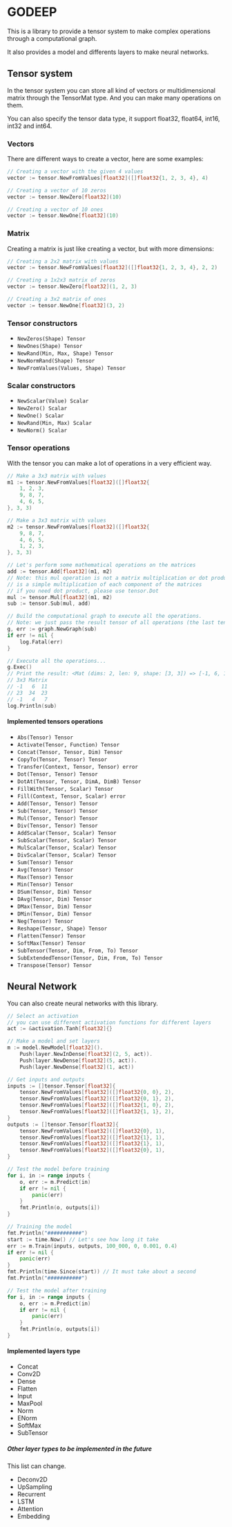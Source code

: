 # GODEEP

This is a library to provide a tensor system to make complex operations through a computational graph.

It also provides a model and differents layers to make neural networks.

## Tensor system

In the tensor system you can store all kind of vectors or multidimensional matrix through the TensorMat type. And you can make many operations on them.

You can also specify the tensor data type, it support float32, float64, int16, int32 and int64.

### Vectors

There are different ways to create a vector, here are some examples:

```go
// Creating a vector with the given 4 values
vector := tensor.NewFromValues[float32]([]float32{1, 2, 3, 4}, 4)

// Creating a vector of 10 zeros
vector := tensor.NewZero[float32](10)

// Creating a vector of 10 ones
vector := tensor.NewOne[float32](10)
```

### Matrix

Creating a matrix is just like creating a vector, but with more dimensions:

```go
// Creating a 2x2 matrix with values
vector := tensor.NewFromValues[float32]([]float32{1, 2, 3, 4}, 2, 2)

// Creating a 1x2x3 matrix of zeros
vector := tensor.NewZero[float32](1, 2, 3)

// Creating a 3x2 matrix of ones
vector := tensor.NewOne[float32](3, 2)
```

### Tensor constructors

- `NewZeros(Shape) Tensor`
- `NewOnes(Shape) Tensor`
- `NewRand(Min, Max, Shape) Tensor`
- `NewNormRand(Shape) Tensor`
- `NewFromValues(Values, Shape) Tensor`

### Scalar constructors

- `NewScalar(Value) Scalar`
- `NewZero() Scalar`
- `NewOne() Scalar`
- `NewRand(Min, Max) Scalar`
- `NewNorm() Scalar`

### Tensor operations

With the tensor you can make a lot of operations in a very efficient way.

```go
// Make a 3x3 matrix with values
m1 := tensor.NewFromValues[float32]([]float32{
	1, 2, 3,
	9, 8, 7,
	4, 6, 5,
}, 3, 3)

// Make a 3x3 matrix with values
m2 := tensor.NewFromValues[float32]([]float32{
	9, 8, 7,
	4, 6, 5,
	1, 2, 3,
}, 3, 3)

// Let's perform some mathematical operations on the matrices
add := tensor.Add[float32](m1, m2)
// Note: this mul operation is not a matrix multiplication or dot product
// is a simple multiplication of each component of the matrices
// if you need dot product, please use tensor.Dot
mul := tensor.Mul[float32](m1, m2)
sub := tensor.Sub(mul, add)

// Build the computational graph to execute all the operations.
// Note: we just pass the result tensor of all operations (the last tensor)
g, err := graph.NewGraph(sub)
if err != nil {
	log.Fatal(err)
}

// Execute all the operations...
g.Exec()
// Print the result: <Mat (dims: 2, len: 9, shape: [3, 3]) => [-1, 6, 11, 23, 34, 23, -1, 4, 7]>
// 3x3 Matrix
// -1   6  11
// 23  34  23
// -1   4   7
log.Println(sub)
```

#### Implemented tensors operations

- `Abs(Tensor) Tensor`
- `Activate(Tensor, Function) Tensor`
- `Concat(Tensor, Tensor, Dim) Tensor`
- `CopyTo(Tensor, Tensor) Tensor`
- `Transfer(Context, Tensor, Tensor) error`
- `Dot(Tensor, Tensor) Tensor`
- `DotAt(Tensor, Tensor, DimA, DimB) Tensor`
- `FillWith(Tensor, Scalar) Tensor`
- `Fill(Context, Tensor, Scalar) error`
- `Add(Tensor, Tensor) Tensor`
- `Sub(Tensor, Tensor) Tensor`
- `Mul(Tensor, Tensor) Tensor`
- `Div(Tensor, Tensor) Tensor`
- `AddScalar(Tensor, Scalar) Tensor`
- `SubScalar(Tensor, Scalar) Tensor`
- `MulScalar(Tensor, Scalar) Tensor`
- `DivScalar(Tensor, Scalar) Tensor`
- `Sum(Tensor) Tensor`
- `Avg(Tensor) Tensor`
- `Max(Tensor) Tensor`
- `Min(Tensor) Tensor`
- `DSum(Tensor, Dim) Tensor`
- `DAvg(Tensor, Dim) Tensor`
- `DMax(Tensor, Dim) Tensor`
- `DMin(Tensor, Dim) Tensor`
- `Neg(Tensor) Tensor`
- `Reshape(Tensor, Shape) Tensor`
- `Flatten(Tensor) Tensor`
- `SoftMax(Tensor) Tensor`
- `SubTensor(Tensor, Dim, From, To) Tensor`
- `SubExtendedTensor(Tensor, Dim, From, To) Tensor`
- `Transpose(Tensor) Tensor`

## Neural Network

You can also create neural networks with this library.

```go
// Select an activation
// you can use different activation functions for different layers
act := &activation.Tanh[float32]{}

// Make a model and set layers
m := model.NewModel[float32]().
	Push(layer.NewInDense[float32](2, 5, act)).
	Push(layer.NewDense[float32](5, act)).
	Push(layer.NewDense[float32](1, act))

// Get inputs and outputs
inputs := []tensor.Tensor[float32]{
	tensor.NewFromValues[float32]([]float32{0, 0}, 2),
	tensor.NewFromValues[float32]([]float32{0, 1}, 2),
	tensor.NewFromValues[float32]([]float32{1, 0}, 2),
	tensor.NewFromValues[float32]([]float32{1, 1}, 2),
}
outputs := []tensor.Tensor[float32]{
	tensor.NewFromValues[float32]([]float32{0}, 1),
	tensor.NewFromValues[float32]([]float32{1}, 1),
	tensor.NewFromValues[float32]([]float32{1}, 1),
	tensor.NewFromValues[float32]([]float32{0}, 1),
}

// Test the model before training
for i, in := range inputs {
	o, err := m.Predict(in)
	if err != nil {
		panic(err)
	}
	fmt.Println(o, outputs[i])
}

// Training the model
fmt.Println("###########")
start := time.Now() // Let's see how long it take
err := m.Train(inputs, outputs, 100_000, 0, 0.001, 0.4)
if err != nil {
	panic(err)
}
fmt.Println(time.Since(start)) // It must take about a second
fmt.Println("###########")

// Test the model after training
for i, in := range inputs {
	o, err := m.Predict(in)
	if err != nil {
		panic(err)
	}
	fmt.Println(o, outputs[i])
}

```

#### Implemented layers type

- Concat
- Conv2D
- Dense
- Flatten
- Input
- MaxPool
- Norm
- ENorm
- SoftMax
- SubTensor

##### Other layer types to be implemented in the future

This list can change.

- Deconv2D
- UpSampling
- Recurrent
- LSTM
- Attention
- Embedding